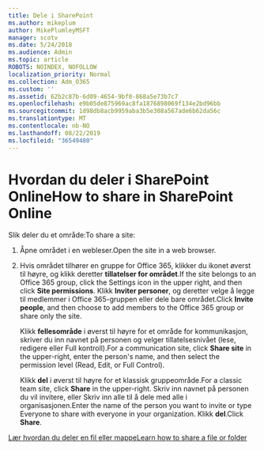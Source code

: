 ```yaml
---
title: Dele i SharePoint
ms.author: mikeplum
author: MikePlumleyMSFT
manager: scotv
ms.date: 5/24/2018
ms.audience: Admin
ms.topic: article
ROBOTS: NOINDEX, NOFOLLOW
localization_priority: Normal
ms.collection: Adm_O365
ms.custom: ''
ms.assetid: 62b2c87b-6d09-4654-9bf0-868a5e73b7c7
ms.openlocfilehash: e9b05de875969ac8fa1876898069f134e2bd96bb
ms.sourcegitcommit: 1d98db8acb9959aba3b5e308a567ade6b62da56c
ms.translationtype: MT
ms.contentlocale: nb-NO
ms.lasthandoff: 08/22/2019
ms.locfileid: "36549480"
---
```

# <a name="how-to-share-in-sharepoint-online"></a><span data-ttu-id="71a0b-102">Hvordan du deler i SharePoint Online</span><span class="sxs-lookup"><span data-stu-id="71a0b-102">How to share in SharePoint Online</span></span>

<span data-ttu-id="71a0b-103">Slik deler du et område:</span><span class="sxs-lookup"><span data-stu-id="71a0b-103">To share a site:</span></span>
  
1. <span data-ttu-id="71a0b-104">Åpne området i en webleser.</span><span class="sxs-lookup"><span data-stu-id="71a0b-104">Open the site in a web browser.</span></span>
    
2. <span data-ttu-id="71a0b-105">Hvis området tilhører en gruppe for Office 365, klikker du ikonet øverst til høyre, og klikk deretter **tillatelser for området**.</span><span class="sxs-lookup"><span data-stu-id="71a0b-105">If the site belongs to an Office 365 group, click the Settings icon in the upper right, and then click **Site permissions**.</span></span> <span data-ttu-id="71a0b-106">Klikk **Inviter personer**, og deretter velge å legge til medlemmer i Office 365-gruppen eller dele bare området.</span><span class="sxs-lookup"><span data-stu-id="71a0b-106">Click **Invite people**, and then choose to add members to the Office 365 group or share only the site.</span></span> 
    
    <span data-ttu-id="71a0b-107">Klikk **fellesområde** i øverst til høyre for et område for kommunikasjon, skriver du inn navnet på personen og velger tillatelsesnivået (lese, redigere eller Full kontroll).</span><span class="sxs-lookup"><span data-stu-id="71a0b-107">For a communication site, click **Share site** in the upper-right, enter the person's name, and then select the permission level (Read, Edit, or Full Control).</span></span> 
    
    <span data-ttu-id="71a0b-108">Klikk **del** i øverst til høyre for et klassisk gruppeområde.</span><span class="sxs-lookup"><span data-stu-id="71a0b-108">For a classic team site, click **Share** in the upper-right.</span></span> <span data-ttu-id="71a0b-109">Skriv inn navnet på personen du vil invitere, eller Skriv inn alle til å dele med alle i organisasjonen.</span><span class="sxs-lookup"><span data-stu-id="71a0b-109">Enter the name of the person you want to invite or type Everyone to share with everyone in your organization.</span></span> <span data-ttu-id="71a0b-110">Klikk **del**.</span><span class="sxs-lookup"><span data-stu-id="71a0b-110">Click **Share**.</span></span>
    
[<span data-ttu-id="71a0b-111">Lær hvordan du deler en fil eller mappe</span><span class="sxs-lookup"><span data-stu-id="71a0b-111">Learn how to share a file or folder</span></span>](https://go.microsoft.com/fwlink/?linkid=511430)
  

